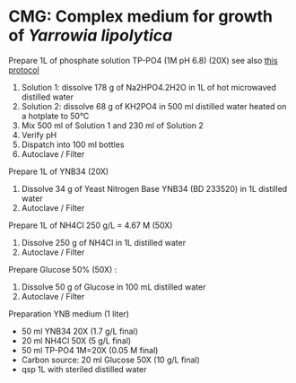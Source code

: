 # CMG: Complex medium for growth of *Yarrowia lipolytica* 

Prepare 1L of phosphate solution TP-PO4 (1M pH 6.8) (20X) see also [this protocol](/Recipes/Data_Files/fiche_TP6.8.pdf)
1. Solution 1: dissolve 178 g of Na2HPO4.2H2O in 1L of hot microwaved distilled water
2. Solution 2: dissolve 68 g of KH2PO4 in 500 ml distilled water heated on a hotplate to 50°C
3. Mix 500 ml of Solution 1 and 230 ml of Solution 2
4. Verify pH
5. Dispatch into 100 ml bottles
6. Autoclave / Filter

Prepare 1L of YNB34 (20X)
1. Dissolve 34 g of Yeast Nitrogen Base YNB34 (BD 233520) in 1L distilled water
2. Autoclave / Filter

Prepare 1L of NH4Cl 250 g/L = 4.67 M (50X)
1. Dissolve 250 g of NH4Cl in 1L distilled water
2. Autoclave / Filter

Prepare Glucose 50% (50X) : 
1. Dissolve 50 g of Glucose in 100 mL distilled water
2. Autoclave / Filter

Preparation YNB medium (1 liter)
* 50 ml YNB34 20X (1.7 g/L final)
* 20 ml NH4Cl 50X (5 g/L final)
* 50 ml TP-PO4 1M=20X (0.05 M final)
* Carbon source: 20 ml Glucose 50X (10 g/L final)
* qsp 1L with steriled distilled water
   
